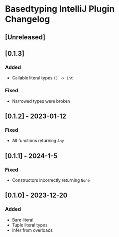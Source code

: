 <!-- Keep a Changelog guide -> https://keepachangelog.com -->

# Basedtyping IntelliJ Plugin Changelog

## [Unreleased]

## [0.1.3]

### Added
- Callable literal types `() -> int`
### Fixed
- Narrowed types were broken
 
## [0.1.2] - 2023-01-12

### Fixed
- All functions returning `Any`

## [0.1.1] - 2024-1-5

### Fixed
- Constructors incorrectly returning `None`

## [0.1.0] - 2023-12-20

### Added

- Bare literal
- Tuple literal types
- Infer from overloads
